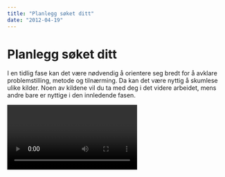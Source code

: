 ```yaml
---
title: "Planlegg søket ditt"
date: "2012-04-19"
---
```


# Planlegg søket ditt 

I en tidlig fase kan det være nødvendig å orientere seg bredt for å avklare problemstilling, metode og tilnærming. Da kan det være nyttig å skumlese ulike kilder. Noen av kildene vil du ta med deg i det videre arbeidet, mens andre bare er nyttige i den innledende fasen.

<Video id="KFbQV7If_ZY" />

## Finn bakgrunnsinformasjon

- Generelle oppslagsverk som [Wikipedia](https://no.wikipedia.org/wiki/Portal:Forside) og [Store norske leksikon](https://snl.no/) dekker et vidt spekter av emner og gir pekere til mer dyptgående kilder.
- Fagspesifikke oppslagsverk (for eksempel _International Encyclopedia of the Social & Behavioral Sciences_) gir grundige innføringer. Forfatterne er eksperter på sine felt og har kartlagt den sentrale litteraturen i oversiktsartikler.
- Lærebøker fra pensum- og ressurslister gir innføring i og henvisninger til kilder som går mer i dybden.
- Gjennom nyhetsarkivet Atekst og Nasjonalbibliotekets digitale avistjeneste får du tilgang til den norske samfunnsdebatten. Begge arkivene er tilgjengelige i de fleste bibliotek i Norge.
- Offentlig informasjon, som utredninger, stortingsmeldinger og statistikk, ligger lett tilgjengelig på nettet, se for eksempel [www.regjeringen.no](https://www.regjeringen.no/ "regjeringen.no"), [Statistisk sentralbyrå, ](https://ssb.no) [Verdensbanken](https://www.worldbank.org/) og [OECD.](https://www.oecd.org/)

## Finn faglitteratur

Når du har lest deg opp på emnet, og problemstillingen begynner å ta form, kreves det informasjon som går mer i dybden. Sensor og faglærer forventer at du bruker vitenskapelige kilder som grunnlag for oppgaven. I tillegg til fagbøker, er artikler i fagfellevurderte tidsskrift den viktigste inngangen til vitenskapelige tekster. At et tidsskrift er fagfellevurdert (engelsk _peer reviewed_), vil si at artikkeler  blir vurdert og godkjent av andre forskere før publisering. [Se også Kvalitative vurderinger](/kildebruk-og-referanser/kvalitative-vurderinger/)

## Valg av databaser

Gjennom bibliotekenes nettsider ([UiO](https://www.ub.uio.no/), [UiB](https://www.uib.no/ub/), [HVL](https://www.hvl.no/bibliotek), [NHH](https://www.nhh.no/bibliotek/)) får du tilgang til databaser som dekker et bredt spekter av fagområder. En database er et elektronisk arkiv som inneholder ulike typer kilder. Noen databaser er tverrfaglige, mens andre dekker avgrensede fagområder. De fagspesifikke databasene gir bedre dekning av litteraturen på fagområdet enn de mer generelle databasene.

Gjør deg kjent med de databasene som er aktuelle for ditt emne. Husk at ingen databaser dekker alt. De overlapper og utfyller hverandre. Derfor er det viktig å bruke flere databaser for å få oversikt.

Nedenfor finner du et utvalg tverrfaglige databaser som kan være et godt utgangspunkt for søk før du går videre til de fagspesifikke databasene:

- [Oria](https://oria.no) er forskningsbibliotekenes søkeverktøy. Her finner du blant annet fagbøker, masteroppgaver, avhandlinger og tidsskriftartikler.
- [Google Scholar](https://scholar.google.no/) er den akademiske versjonen av Google. Den søker etter vitenskapelig litteratur fra anerkjente forlag og forskningsbaserte databaser.
- Artikkelbasen [Norart](https://www.nb.no/baser/norart/) gir oversikt over norske og et utvalg nordiske tidsskriftartikler. Basen dekker både populærvitenskapelige og vitenskapelige tidsskrift, så her må du selv foreta en kritisk vurdering.
- Idunn dekker tidsskriftartikler fra tidsskrift som er utgitt på Universitetsforlaget. Tilgjengelig i de fleste bibliotek i Norge.
- Publiseringsarkivet [NORA](https://nora.openaccess.no/) og databasen [Cristin](https://www.cristin.no/) gir deg oversikt over forskningsaktiviteten i helse- og instituttsektoren og universitets- og høgskolesektoren.

::: tip Tips 
For å unngå tilfeldig og usystematisk leting etter litteratur, kan det være lurt å sette opp en plan for søket. Det kan spare tid og sikre at alle viktige elementer i problemstillingen blir tatt med. Beskriv hvilke søkeord du har brukt, og hvordan disse er kombinert. 
:::


